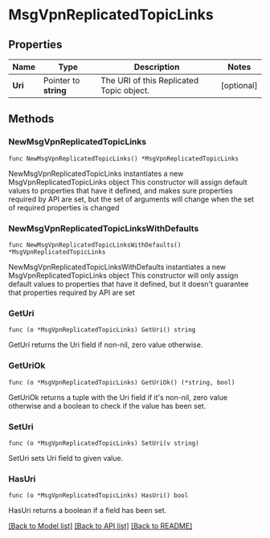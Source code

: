 # MsgVpnReplicatedTopicLinks

## Properties

Name | Type | Description | Notes
------------ | ------------- | ------------- | -------------
**Uri** | Pointer to **string** | The URI of this Replicated Topic object. | [optional] 

## Methods

### NewMsgVpnReplicatedTopicLinks

`func NewMsgVpnReplicatedTopicLinks() *MsgVpnReplicatedTopicLinks`

NewMsgVpnReplicatedTopicLinks instantiates a new MsgVpnReplicatedTopicLinks object
This constructor will assign default values to properties that have it defined,
and makes sure properties required by API are set, but the set of arguments
will change when the set of required properties is changed

### NewMsgVpnReplicatedTopicLinksWithDefaults

`func NewMsgVpnReplicatedTopicLinksWithDefaults() *MsgVpnReplicatedTopicLinks`

NewMsgVpnReplicatedTopicLinksWithDefaults instantiates a new MsgVpnReplicatedTopicLinks object
This constructor will only assign default values to properties that have it defined,
but it doesn't guarantee that properties required by API are set

### GetUri

`func (o *MsgVpnReplicatedTopicLinks) GetUri() string`

GetUri returns the Uri field if non-nil, zero value otherwise.

### GetUriOk

`func (o *MsgVpnReplicatedTopicLinks) GetUriOk() (*string, bool)`

GetUriOk returns a tuple with the Uri field if it's non-nil, zero value otherwise
and a boolean to check if the value has been set.

### SetUri

`func (o *MsgVpnReplicatedTopicLinks) SetUri(v string)`

SetUri sets Uri field to given value.

### HasUri

`func (o *MsgVpnReplicatedTopicLinks) HasUri() bool`

HasUri returns a boolean if a field has been set.


[[Back to Model list]](../README.md#documentation-for-models) [[Back to API list]](../README.md#documentation-for-api-endpoints) [[Back to README]](../README.md)


